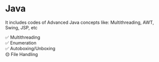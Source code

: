 # Java
It includes codes of Advanced Java concepts like: Multithreading, AWT, Swing, JSP, etc

✅ Multithreading<br />
✅ Enumeration<br />
✅ Autoboxing/Unboxing<br />
🟡 File Handling<br />